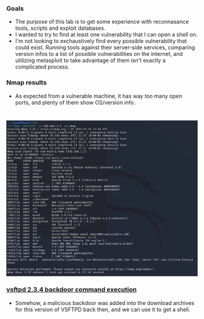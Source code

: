 ### Goals
* The purpose of this lab is to get some experience with reconnasance tools, scripts and exploit databases.
* I wanted to try to find at least one vulnerability that I can open a shell on.
* I'm not looking to exchaustively find every possible vulnerability that could exist. Running
  tools against their server-side services, comparing version infos to a list of possible vulnerabilities
  on the internet, and utilizing metasploit to take advantage of them isn't exactly a complicated process.

### Nmap results
* As expected from a vulnerable machine, it has way too many open ports, and plenty of them show OS/version info.
#
![](./images/Metasploitable2nmap.png)
  
### [vsftpd 2.3.4 backdoor command execution](https://www.rapid7.com/db/modules/exploit/unix/ftp/vsftpd_234_backdoor/)
* Somehow, a malicious backdoor was added into the download archives for this version of VSFTPD back then, and
  we can use it to get a shell.
